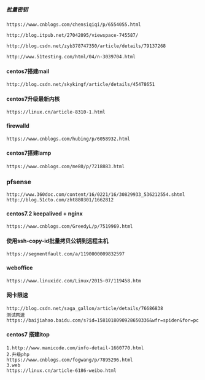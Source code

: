 ##### 批量密钥

````
https://www.cnblogs.com/chensiqiqi/p/6554055.html

http://blog.itpub.net/27042095/viewspace-745587/

http://blog.csdn.net/zyb378747350/article/details/79137268

http://www.51testing.com/html/04/n-3039704.html

````

#### centos7搭建mail

```
http://blog.csdn.net/skykingf/article/details/45478651
```

#### centos7升级最新内核

```
https://linux.cn/article-8310-1.html
```

#### firewalld

```
https://www.cnblogs.com/hubing/p/6058932.html
```

#### centos7搭建lamp

```
https://www.cnblogs.com/me80/p/7218883.html
```


### pfsense
```
http://www.360doc.com/content/16/0221/16/30829933_536212554.shtml
http://blog.51cto.com/zht880301/1662812
```

#### centos7.2   keepalived + nginx

```
https://www.cnblogs.com/GreedyL/p/7519969.html
```

#### 使用ssh-copy-id批量拷贝公钥到远程主机

```
https://segmentfault.com/a/1190000009832597
```

#### weboffice

```
https://www.linuxidc.com/Linux/2015-07/119458.htm
```

#### 网卡限速

```
http://blog.csdn.net/saga_gallon/article/details/76686838
测试网速
https://baijiahao.baidu.com/s?id=1581018090928650336&wfr=spider&for=pc
```

#### centos7 搭建itop
```
1.http://www.mamicode.com/info-detail-1660770.html
2.升级php
https://www.cnblogs.com/fogwang/p/7895296.html
3.web
https://linux.cn/article-6186-weibo.html
```


